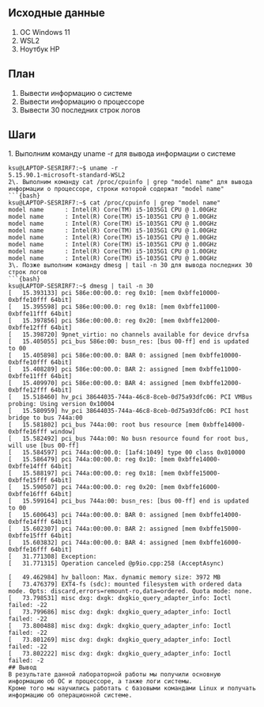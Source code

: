 ## Исходные данные

1.  ОС Windows 11
2.  WSL2
3.  Ноутбук HP

## План
1.  Вывести информацию о системе
2.  Вывести информацию о процессоре
3.  Вывести 30 последних строк логов
## Шаги
1\.  Выполним команду uname -r для вывода информации о системе
```{bash}
ksu@LAPTOP-SESRIRF7:~$ uname -r
5.15.90.1-microsoft-standard-WSL2
2\. Выполним команду cat /proc/cpuinfo | grep "model name" для вывода информации о процессоре, строки которой содержат "model name"
```{bash}
ksu@LAPTOP-SESRIRF7:~$ cat /proc/cpuinfo | grep "model name"
model name      : Intel(R) Core(TM) i5-1035G1 CPU @ 1.00GHz
model name      : Intel(R) Core(TM) i5-1035G1 CPU @ 1.00GHz
model name      : Intel(R) Core(TM) i5-1035G1 CPU @ 1.00GHz
model name      : Intel(R) Core(TM) i5-1035G1 CPU @ 1.00GHz
model name      : Intel(R) Core(TM) i5-1035G1 CPU @ 1.00GHz
model name      : Intel(R) Core(TM) i5-1035G1 CPU @ 1.00GHz
model name      : Intel(R) Core(TM) i5-1035G1 CPU @ 1.00GHz
model name      : Intel(R) Core(TM) i5-1035G1 CPU @ 1.00GHz
3\. Позже выполним команду dmesg | tail -n 30 для вывода последних 30 строк логов
```{bash}
ksu@LAPTOP-SESRIRF7:~$ dmesg | tail -n 30
[   15.393133] pci 586e:00:00.0: reg 0x10: [mem 0xbffe10000-0xbffe10fff 64bit]
[   15.395598] pci 586e:00:00.0: reg 0x18: [mem 0xbffe11000-0xbffe11fff 64bit]
[   15.397856] pci 586e:00:00.0: reg 0x20: [mem 0xbffe12000-0xbffe12fff 64bit]
[   15.398720] 9pnet_virtio: no channels available for device drvfsa
[   15.405055] pci_bus 586e:00: busn_res: [bus 00-ff] end is updated to 00
[   15.405898] pci 586e:00:00.0: BAR 0: assigned [mem 0xbffe10000-0xbffe10fff 64bit]
[   15.408289] pci 586e:00:00.0: BAR 2: assigned [mem 0xbffe11000-0xbffe11fff 64bit]
[   15.409970] pci 586e:00:00.0: BAR 4: assigned [mem 0xbffe12000-0xbffe12fff 64bit]
[   15.518460] hv_pci 38644035-744a-46c8-8ceb-0d75a93dfc06: PCI VMBus probing: Using version 0x10004
[   15.580959] hv_pci 38644035-744a-46c8-8ceb-0d75a93dfc06: PCI host bridge to bus 744a:00
[   15.581802] pci_bus 744a:00: root bus resource [mem 0xbffe14000-0xbffe16fff window]
[   15.582492] pci_bus 744a:00: No busn resource found for root bus, will use [bus 00-ff]
[   15.584597] pci 744a:00:00.0: [1af4:1049] type 00 class 0x010000
[   15.586479] pci 744a:00:00.0: reg 0x10: [mem 0xbffe14000-0xbffe14fff 64bit]
[   15.588197] pci 744a:00:00.0: reg 0x18: [mem 0xbffe15000-0xbffe15fff 64bit]
[   15.590507] pci 744a:00:00.0: reg 0x20: [mem 0xbffe16000-0xbffe16fff 64bit]
[   15.599164] pci_bus 744a:00: busn_res: [bus 00-ff] end is updated to 00
[   15.600643] pci 744a:00:00.0: BAR 0: assigned [mem 0xbffe14000-0xbffe14fff 64bit]
[   15.602307] pci 744a:00:00.0: BAR 2: assigned [mem 0xbffe15000-0xbffe15fff 64bit]
[   15.603832] pci 744a:00:00.0: BAR 4: assigned [mem 0xbffe16000-0xbffe16fff 64bit]
[   31.771308] Exception:
[   31.771315] Operation canceled @p9io.cpp:258 (AcceptAsync)

[   49.462984] hv_balloon: Max. dynamic memory size: 3972 MB
[   73.476379] EXT4-fs (sdc): mounted filesystem with ordered data mode. Opts: discard,errors=remount-ro,data=ordered. Quota mode: none.
[   73.798531] misc dxg: dxgk: dxgkio_query_adapter_info: Ioctl failed: -22
[   73.799686] misc dxg: dxgk: dxgkio_query_adapter_info: Ioctl failed: -22
[   73.800488] misc dxg: dxgk: dxgkio_query_adapter_info: Ioctl failed: -22
[   73.801269] misc dxg: dxgk: dxgkio_query_adapter_info: Ioctl failed: -22
[   73.802222] misc dxg: dxgk: dxgkio_query_adapter_info: Ioctl failed: -2
## Вывод
В результате данной лабораторной работы мы получили основную информацию об ОС и процессоре, а также логи системы.
Кроме того мы научились работать с базовыми командами Linux и получать информацию об операционной системе.